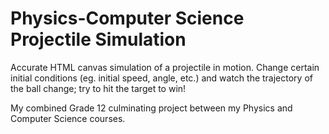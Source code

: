 # Physics-Computer Science Projectile Simulation

Accurate HTML canvas simulation of a projectile in motion. 
Change certain initial conditions (eg. initial speed, angle, etc.) and watch the trajectory of the ball change; try to hit the target to win!

My combined Grade 12 culminating project between my Physics and Computer Science courses. 



